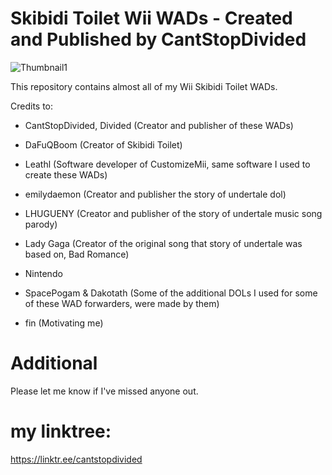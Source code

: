 # Skibidi Toilet Wii WADs - Created and Published by CantStopDivided

![Thumbnail1](https://github.com/user-attachments/assets/b98081bf-0f82-4cb8-bc81-8a4497f1f17d)

This repository contains almost all of my Wii Skibidi Toilet WADs.

Credits to:

- CantStopDivided, Divided (Creator and publisher of these WADs)
- DaFuQBoom (Creator of Skibidi Toilet)
- Leathl (Software developer of CustomizeMii, same software I used to create these WADs)
  
- emilydaemon (Creator and publisher the story of undertale dol)
- LHUGUENY (Creator and publisher of the story of undertale music song parody)
- Lady Gaga (Creator of the original song that story of undertale was based on, Bad Romance)

- Nintendo
  
- SpacePogam & Dakotath (Some of the additional DOLs I used for some of these WAD forwarders, were made by them)
- fin (Motivating me)

# Additional

Please let me know if I've missed anyone out.

# my linktree:
https://linktr.ee/cantstopdivided
